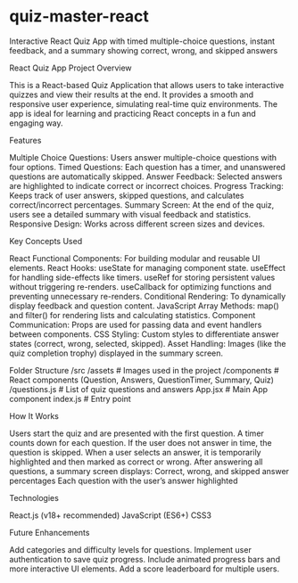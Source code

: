 # quiz-master-react
Interactive React Quiz App with timed multiple-choice questions, instant feedback, and a summary showing correct, wrong, and skipped answers

React Quiz App
Project Overview

This is a React-based Quiz Application that allows users to take interactive quizzes and view their results at the end. It provides a smooth and responsive user experience, simulating real-time quiz environments. The app is ideal for learning and practicing React concepts in a fun and engaging way.

Features

Multiple Choice Questions: Users answer multiple-choice questions with four options.
Timed Questions: Each question has a timer, and unanswered questions are automatically skipped.
Answer Feedback: Selected answers are highlighted to indicate correct or incorrect choices.
Progress Tracking: Keeps track of user answers, skipped questions, and calculates correct/incorrect percentages.
Summary Screen: At the end of the quiz, users see a detailed summary with visual feedback and statistics.
Responsive Design: Works across different screen sizes and devices.

Key Concepts Used

React Functional Components: For building modular and reusable UI elements.
React Hooks:
useState for managing component state.
useEffect for handling side-effects like timers.
useRef for storing persistent values without triggering re-renders.
useCallback for optimizing functions and preventing unnecessary re-renders.
Conditional Rendering: To dynamically display feedback and question content.
JavaScript Array Methods: map() and filter() for rendering lists and calculating statistics.
Component Communication: Props are used for passing data and event handlers between components.
CSS Styling: Custom styles to differentiate answer states (correct, wrong, selected, skipped).
Asset Handling: Images (like the quiz completion trophy) displayed in the summary screen.

Folder Structure
/src
  /assets          # Images used in the project
  /components      # React components (Question, Answers, QuestionTimer, Summary, Quiz)
  /questions.js    # List of quiz questions and answers
  App.jsx          # Main App component
  index.js         # Entry point

How It Works

Users start the quiz and are presented with the first question.
A timer counts down for each question. If the user does not answer in time, the question is skipped.
When a user selects an answer, it is temporarily highlighted and then marked as correct or wrong.
After answering all questions, a summary screen displays:
Correct, wrong, and skipped answer percentages
Each question with the user’s answer highlighted

Technologies

React.js (v18+ recommended)
JavaScript (ES6+)
CSS3

Future Enhancements

Add categories and difficulty levels for questions.
Implement user authentication to save quiz progress.
Include animated progress bars and more interactive UI elements.
Add a score leaderboard for multiple users.
